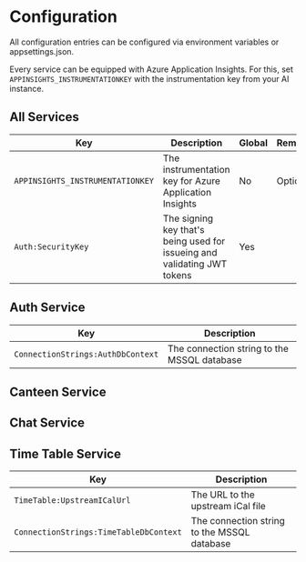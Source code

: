 # Configuration
All configuration entries can be configured via environment variables or appsettings.json.

Every service can be equipped with Azure Application Insights. For this, set `APPINSIGHTS_INSTRUMENTATIONKEY` with the instrumentation key from your AI instance. 

## All Services

| Key | Description | Global | Remarks |
| --- | --- | --- | --- |
| `APPINSIGHTS_INSTRUMENTATIONKEY` | The instrumentation key for Azure Application Insights | No | Optional |
| `Auth:SecurityKey` | The signing key that's being used for issueing and validating JWT tokens | Yes | |

## Auth Service
| Key | Description |
| --- | --- |
| `ConnectionStrings:AuthDbContext` | The connection string to the MSSQL database |

## Canteen Service

## Chat Service

## Time Table Service
| Key | Description |
| --- | --- |
| `TimeTable:UpstreamICalUrl` | The URL to the upstream iCal file |
| `ConnectionStrings:TimeTableDbContext` | The connection string to the MSSQL database |